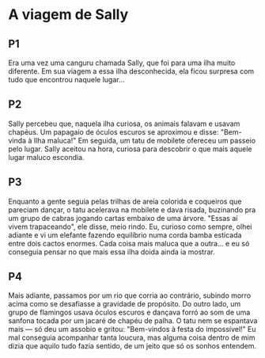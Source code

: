 # A viagem de Sally

## P1
Era uma vez uma canguru chamada Sally, que foi para uma ilha muito diferente.
Em sua viagem a essa ilha desconhecida, ela ficou surpresa com tudo que encontrou naquele lugar...
## P2
Sally percebeu que, naquela ilha curiosa, os animais falavam e usavam chapéus. Um papagaio de óculos escuros se aproximou e disse: "Bem-vinda à Ilha maluca!" Em seguida, um tatu de mobilete ofereceu um passeio pelo lugar. Sally aceitou na hora, curiosa para descobrir o que mais aquele lugar maluco escondia.
## P3
Enquanto a gente seguia pelas trilhas de areia colorida e coqueiros que pareciam dançar, o tatu acelerava na mobilete e dava risada, buzinando pra um grupo de cabras jogando cartas embaixo de uma árvore. "Essas aí vivem trapaceando", ele disse, meio rindo. Eu, curioso como sempre, olhei adiante e vi um elefante fazendo equilíbrio numa corda bamba esticada entre dois cactos enormes. Cada coisa mais maluca que a outra… e eu só conseguia pensar no que mais essa ilha doida ainda ia mostrar.
## P4
Mais adiante, passamos por um rio que corria ao contrário, subindo morro acima como se desafiasse a gravidade de propósito. Do outro lado, um grupo de flamingos usava óculos escuros e dançava forró ao som de uma sanfona tocada por um jacaré de chapéu de palha. O tatu nem se espantava mais — só deu um assobio e gritou: "Bem-vindos à festa do impossível!" Eu mal conseguia acompanhar tanta loucura, mas alguma coisa dentro de mim dizia que aquilo tudo fazia sentido, de um jeito que só os sonhos entendem.